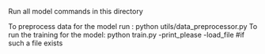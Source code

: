 Run all model commands in this directory

To preprocess data for the model run : python utils/data_preprocessor.py
To run the training for the model: python train.py -print_please -load_file #if such a file exists